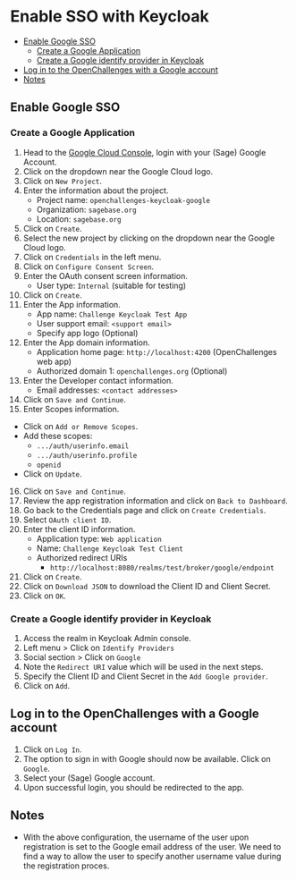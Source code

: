# Enable SSO with Keycloak

- [Enable Google SSO](#Enable-Google-SSO)
  - [Create a Google Application](#Create-a-Google-Application)
  - [Create a Google identify provider in Keycloak](#Create-a-Google-identify-provider-in-Keycloak)
- [Log in to the OpenChallenges with a Google account](#Log-in-to-the-Challenge-Registry-with-a-Google-account)
- [Notes](#Notes)

## Enable Google SSO

### Create a Google Application

1. Head to the [Google Cloud Console], login with your (Sage) Google Account.
2. Click on the dropdown near the Google Cloud logo.
3. Click on `New Project`.
4. Enter the information about the project.
   - Project name: `openchallenges-keycloak-google`
   - Organization: `sagebase.org`
   - Location: `sagebase.org`
5. Click on `Create`.
6. Select the new project by clicking on the dropdown near the Google Cloud logo.
7. Click on `Credentials` in the left menu.
8. Click on `Configure Consent Screen`.
9. Enter the OAuth consent screen information.
   - User type: `Internal` (suitable for testing)
10. Click on `Create`.
11. Enter the App information.
    - App name: `Challenge Keycloak Test App`
    - User support email: `<support email>`
    - Specify app logo (Optional)
12. Enter the App domain information.
    - Application home page: `http://localhost:4200` (OpenChallenges web app)
    - Authorized domain 1: `openchallenges.org` (Optional)
13. Enter the Developer contact information.
    - Email addresses: `<contact addresses>`
14. Click on `Save and Continue`.
15. Enter Scopes information.

- Click on `Add or Remove Scopes`.
- Add these scopes:
  - `.../auth/userinfo.email`
  - `.../auth/userinfo.profile`
  - `openid`
- Click on `Update`.

16. Click on `Save and Continue`.
17. Review the app registration information and click on `Back to Dashboard`.
18. Go back to the Credentials page and click on `Create Credentials`.
19. Select `OAuth client ID`.
20. Enter the client ID information.
    - Application type: `Web application`
    - Name: `Challenge Keycloak Test Client`
    - Authorized redirect URIs
      - `http://localhost:8080/realms/test/broker/google/endpoint`
21. Click on `Create`.
22. Click on `Download JSON` to download the Client ID and Client Secret.
23. Click on `OK`.

### Create a Google identify provider in Keycloak

1. Access the realm in Keycloak Admin console.
2. Left menu > Click on `Identify Providers`
3. Social section > Click on `Google`
4. Note the `Redirect URI` value which will be used in the next steps.
5. Specify the Client ID and Client Secret in the `Add Google provider`.
6. Click on `Add`.

## Log in to the OpenChallenges with a Google account

1. Click on `Log In`.
2. The option to sign in with Google should now be available. Click on `Google`.
3. Select your (Sage) Google account.
4. Upon successful login, you should be redirected to the app.

## Notes

- With the above configuration, the username of the user upon registration is set to the Google
  email address of the user. We need to find a way to allow the user to specify another username
  value during the registration proces.

<!-- Links -->

[Google Cloud Console]: https://console.cloud.google.com/apis/dashboard
